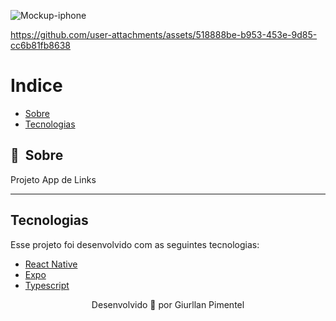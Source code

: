 ![Mockup-iphone](https://github.com/user-attachments/assets/bf3448f9-68a8-486c-bec0-e9f84477fee4)


https://github.com/user-attachments/assets/518888be-b953-453e-9d85-cc6b81fb8638




# Indice

- [Sobre](#-sobre)
- [Tecnologias](#Tecnologias)


## 🔖&nbsp; Sobre

Projeto App de Links

---
## Tecnologias

Esse projeto foi desenvolvido com as seguintes tecnologias:

- [React Native](https://facebook.github.io/react-native/)
- [Expo](https://expo.io/)
- [Typescript](https://www.typescriptlang.org/)



<p align="center">
    Desenvolvido 💜 por Giurllan Pimentel
</p>
